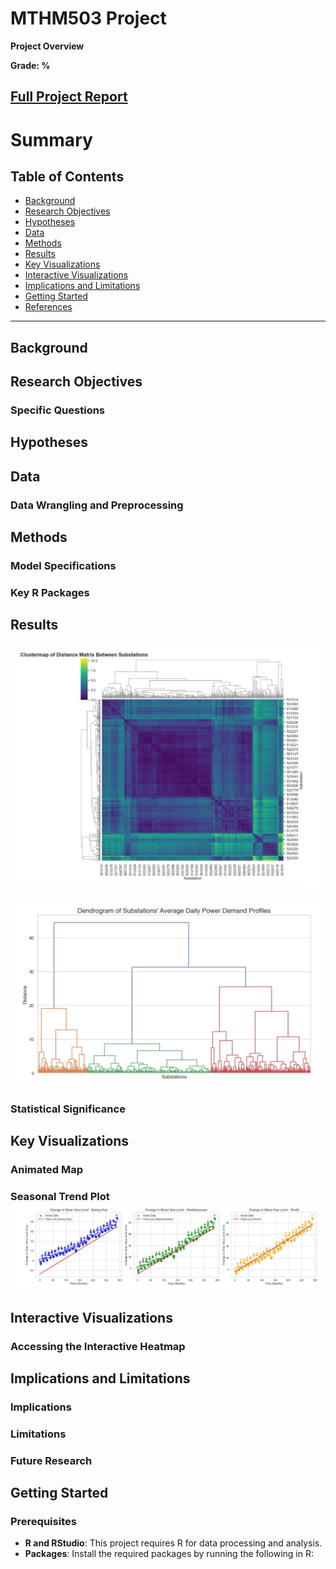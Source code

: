 # MTHM503 Project

**Project Overview**  

**Grade: %**

## [Full Project Report](./MTHM503_Project.pdf) 




# Summary

## Table of Contents
- [Background](#background)
- [Research Objectives](#research-objectives)
- [Hypotheses](#hypotheses)
- [Data](#data)
- [Methods](#methods)
- [Results](#results)
- [Key Visualizations](#key-visualizations)
- [Interactive Visualizations](#interactive-visualizations)
- [Implications and Limitations](#implications-and-limitations)
- [Getting Started](#getting-started)
- [References](#references)

---

## Background

## Research Objectives

### Specific Questions


## Hypotheses


## Data


### Data Wrangling and Preprocessing


## Methods


### Model Specifications


### Key R Packages


## Results
![Clustermap](./Plots/Part%20C%20-%20Clustermap%20(Eucidean%20Distance).png)


![Dendrogram](./Plots/Part%20C%20-%20Dendrogram.png)

### Statistical Significance


## Key Visualizations

### Animated Map


### Seasonal Trend Plot  ![Linear Regression Model](./Plots/Part%20B%20-%20Change%20in%20Sea%20Level%20data%20with%20linear%20regression%20model.png)

## Interactive Visualizations

### Accessing the Interactive Heatmap

## Implications and Limitations

### Implications


### Limitations


### Future Research

## Getting Started

### Prerequisites
- **R and RStudio**: This project requires R for data processing and analysis.
- **Packages**: Install the required packages by running the following in R:
  ```R
